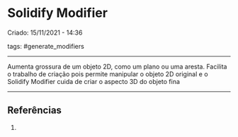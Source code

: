 # Solidify Modifier
Criado: 15/11/2021 - 14:36

tags: #generate_modifiers 

---

Aumenta grossura de um objeto 2D, como um plano ou uma aresta. Facilita o trabalho de criação pois permite manipular o objeto 2D original e o Solidify Modifier cuida de criar o aspecto 3D do objeto fina

---
## Referências
1.